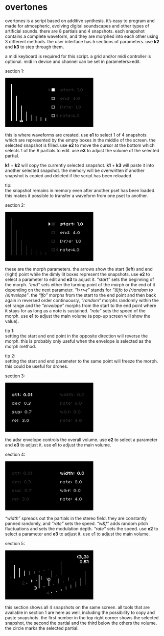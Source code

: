 # overtones
overtones is a script based on additive synthesis. it’s easy to program and made for atmospheric, evolving digital soundscapes and other types of artificial sounds. there are 8 partials and 4 snapshots. each snapshot contains a complete waveform, and they are morphed into each other using 3 different methods. the user interface has 5 sections of parameters. use **k2** and **k3** to step through them.

a midi keyboard is required for this script. a grid and/or midi controller is optional. midi in device and channel can be set in parameters>edit.

section 1:  
  
![section1](overtones_section1.png)  
  
this is where waveforms are created. use **e1** to select 1 of 4 snapshots which are represented by the empty boxes in the middle of the screen. the selected snapshot is filled. use **e2** to move the cursor at the bottom which selects 1 of the 8 partials to edit. use **e3** to adjust the volume of the selected partial.

**k1** + **k2** will copy the currently selected snapshot. **k1** + **k3** will paste it into another selected snapshot. the memory will be overwritten if another snapshot is copied and deleted if the script has been reloaded.

tip:  
the snapshot remains in memory even after another pset has been loaded. this makes it possible to transfer a waveform from one pset to another.

section 2:  
  
![section2](overtones_section2.png)  
  
these are the morph parameters. the arrows show the start (left) and end (right) point while the dimly lit boxes represent the snapshots. use **e2** to select a parameter to edit and **e3** to adjust it. *“start”* sets the beginning of the morph. *“end”* sets either the turning point of the morph or the end of it depending on the next parameter. *“l>r>e”* stands for *“(l)fo to (r)andom to (e)nvelope”*. the *“lfo”* morphs from the start to the end point and then back again in reversed order continuously, *“random”* morphs randomly within the set range and the *“envelope”* morphs from the start to the end point where it stays for as long as a note is sustained. *“rate”* sets the speed of the morph. use **e1** to adjust the main volume (a pop-up screen will show the value).

tip 1:  
setting the start and end point in the opposite direction will reverse the morph. this is probably only useful when the envelope is selected as the morph method.

tip 2:  
setting the start and end parameter to the same point will freeze the morph. this could be useful for drones.

section 3:  
  
![section3](overtones_section3.png)  
  
the adsr envelope controls the overall volume. use **e2** to select a parameter and **e3** to adjust it. use **e1** to adjust the main volume.

section 4:  
  
![section4](overtones_section4.png)  
  
*“width”* spreads out the partials in the stereo field. they are constantly panned randomly, and *“rate”* sets the speed. *“w&f”* adds random pitch fluctuations and sets the modulation depth. *“rate”* sets the speed. use **e2** to select a parameter and **e3** to adjust it. use e1 to adjust the main volume.

section 5:  
  
![section5](overtones_section5.png)  
  
this section shows all 4 snapshots on the same screen. all tools that are available in section 1 are here as well, including the possibility to copy and paste snapshots. the first number in the top right corner shows the selected snapshot, the second the partial and the third below the others the volume. the circle marks the selected partial.